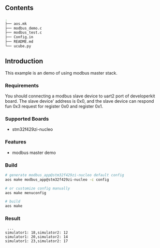 ## Contents

```sh
.
├── aos.mk
├── modbus_demo.c
├── modbus_test.c
├── Config.in
├── README.md
└── ucube.py
```

## Introduction

This example is an demo of using modbus master stack.

### Requirements

You should connecting a modbus slave device to uart2 port of developerkit board. The slave device' address is 0x0, and the slave device can respond fun 0x3 request for register 0x0 and register 0x1.

### Supported Boards

- stm32f429zi-nucleo

### Features

* modbus master demo

### Build

```sh
# generate modbus_app@stm32f429zi-nucleo default config
aos make modbus_app@stm32f429zi-nucleo -c config

# or customize config manually
aos make menuconfig

# build
aos make
```

### Result
```
 ...
simulator1: 18,simulator2: 12
simulator1: 20,simulator2: 14
simulator1: 23,simulator2: 17
```
